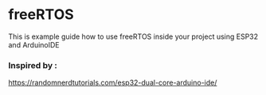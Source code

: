 # freeRTOS
This is example guide how to use freeRTOS inside your project using ESP32 and ArduinoIDE

### Inspired by : 
https://randomnerdtutorials.com/esp32-dual-core-arduino-ide/


